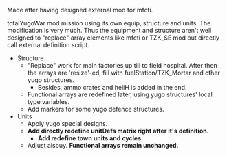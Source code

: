Made after having designed external mod for mfcti.

totalYugoWar mod mission using its own equip, structure and units. The modification is very much. Thus the equipment and structure aren't well designed to "replace" array elements like mfcti or TZK_SE mod but directly call external definition script.
+ Structure
	+ "Replace" work for main factories up till to field hospital. After then the arrays are 'resize'-ed, fill with fuelStation/TZK_Mortar and other yugo structures.
		+ Besides, ammo crates and heliH is added in the end.
	+ Functional arrays are redefined later, using yugo structures' local type variables.
	+ Add markers for some yugo defence structures.
+ Units
	+ Apply yugo special designs.
	+ **Add directly redefine unitDefs matrix right after it's definition.**
		+ **Add redefine town units and cycles.**
	+ Adjust aisbuy. **Functional arrays remain unchanged.**